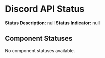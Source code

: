 # Discord API Status
**Status Description:** null
**Status Indicator:** null

## Component Statuses
No component statuses available.
